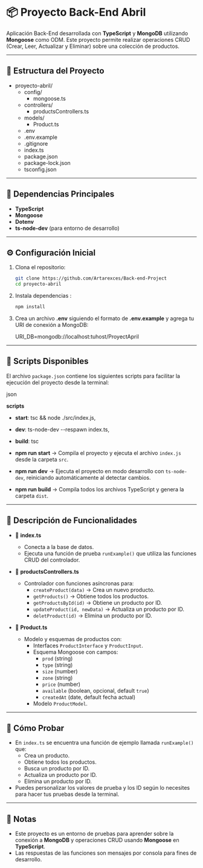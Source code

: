 # 📦 Proyecto Back-End Abril

Aplicación Back-End desarrollada con **TypeScript** y **MongoDB** utilizando **Mongoose** como ODM. Este proyecto permite realizar operaciones CRUD (Crear, Leer, Actualizar y Eliminar) sobre una colección de productos.

---

## 📁 Estructura del Proyecto

- proyecto-abril/
  - config/
    - mongoose.ts
  - controllers/
    - productsControllers.ts
  - models/
    - Product.ts
  - .env
  - .env.example
  - .gitignore
  - index.ts
  - package.json
  - package-lock.json
  - tsconfig.json

  
---

## 📌 Dependencias Principales

- **TypeScript**
- **Mongoose**
- **Dotenv**
- **ts-node-dev** (para entorno de desarrollo)

---

## ⚙️ Configuración Inicial

1. Clona el repositorio:
   ```bash
   git clone https://github.com/Artarexces/Back-end-Project
   cd proyecto-abril

2. Instala dependencias :
   ```bash
   npm install

3. Crea un archivo **.env** siguiendo el formato de **.env.example** y agrega tu URI de conexión a MongoDB:

   URI_DB=mongodb://localhost:tuhost/ProyectApril

---

## 📝 Scripts Disponibles

El archivo `package.json` contiene los siguientes scripts para facilitar la ejecución del proyecto desde la terminal:

json 

**scripts**
  
 - **start**: tsc && node ./src/index.js,
  
 - **dev**: ts-node-dev --respawn index.ts,
  
 - **build**: tsc


- **npm run start** → Compila el proyecto y ejecuta el archivo `index.js` desde la carpeta `src`.

- **npm run dev** → Ejecuta el proyecto en modo desarrollo con `ts-node-dev`, reiniciando automáticamente al detectar cambios.

- **npm run build** → Compila todos los archivos TypeScript y genera la carpeta `dist`.

---

## 📖 Descripción de Funcionalidades

- 📄 **index.ts**
  - Conecta a la base de datos.
  - Ejecuta una función de prueba `runExample()` que utiliza las funciones CRUD del controlador.

- 📄 **productsControllers.ts**
  - Controlador con funciones asíncronas para:
    - `createProduct(data)` → Crea un nuevo producto.
    - `getProducts()` → Obtiene todos los productos.
    - `getProductsById(id)` → Obtiene un producto por ID.
    - `updateProduct(id, newData)` → Actualiza un producto por ID.
    - `deletProduct(id)` → Elimina un producto por ID.

- 📄 **Product.ts**
  - Modelo y esquemas de productos con:
    - Interfaces `ProductInterface` y `ProductInput`.
    - Esquema Mongoose con campos:
      - `prod` (string)
      - `type` (string)
      - `size` (number)
      - `zone` (string)
      - `price` (number)
      - `available` (boolean, opcional, default `true`)
      - `createdAt` (date, default fecha actual)
    - Modelo `ProductModel`.

---

## 🚀 Cómo Probar

- En `index.ts` se encuentra una función de ejemplo llamada `runExample()` que:
  - Crea un producto.
  - Obtiene todos los productos.
  - Busca un producto por ID.
  - Actualiza un producto por ID.
  - Elimina un producto por ID.
- Puedes personalizar los valores de prueba y los ID según lo necesites para hacer tus pruebas desde la terminal.

---

## 📌 Notas

- Este proyecto es un entorno de pruebas para aprender sobre la conexión a **MongoDB** y operaciones CRUD usando **Mongoose** en **TypeScript**.
- Las respuestas de las funciones son mensajes por consola para fines de desarrollo.
